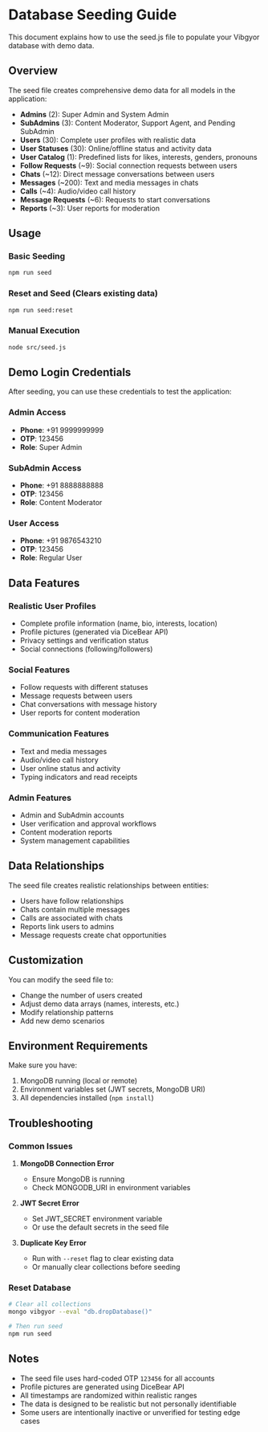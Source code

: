 # Database Seeding Guide

This document explains how to use the seed.js file to populate your Vibgyor database with demo data.

## Overview

The seed file creates comprehensive demo data for all models in the application:

- **Admins** (2): Super Admin and System Admin
- **SubAdmins** (3): Content Moderator, Support Agent, and Pending SubAdmin
- **Users** (30): Complete user profiles with realistic data
- **User Statuses** (30): Online/offline status and activity data
- **User Catalog** (1): Predefined lists for likes, interests, genders, pronouns
- **Follow Requests** (~9): Social connection requests between users
- **Chats** (~12): Direct message conversations between users
- **Messages** (~200): Text and media messages in chats
- **Calls** (~4): Audio/video call history
- **Message Requests** (~6): Requests to start conversations
- **Reports** (~3): User reports for moderation

## Usage

### Basic Seeding
```bash
npm run seed
```

### Reset and Seed (Clears existing data)
```bash
npm run seed:reset
```

### Manual Execution
```bash
node src/seed.js
```

## Demo Login Credentials

After seeding, you can use these credentials to test the application:

### Admin Access
- **Phone**: +91 9999999999
- **OTP**: 123456
- **Role**: Super Admin

### SubAdmin Access
- **Phone**: +91 8888888888
- **OTP**: 123456
- **Role**: Content Moderator

### User Access
- **Phone**: +91 9876543210
- **OTP**: 123456
- **Role**: Regular User

## Data Features

### Realistic User Profiles
- Complete profile information (name, bio, interests, location)
- Profile pictures (generated via DiceBear API)
- Privacy settings and verification status
- Social connections (following/followers)

### Social Features
- Follow requests with different statuses
- Message requests between users
- Chat conversations with message history
- User reports for content moderation

### Communication Features
- Text and media messages
- Audio/video call history
- User online status and activity
- Typing indicators and read receipts

### Admin Features
- Admin and SubAdmin accounts
- User verification and approval workflows
- Content moderation reports
- System management capabilities

## Data Relationships

The seed file creates realistic relationships between entities:

- Users have follow relationships
- Chats contain multiple messages
- Calls are associated with chats
- Reports link users to admins
- Message requests create chat opportunities

## Customization

You can modify the seed file to:

- Change the number of users created
- Adjust demo data arrays (names, interests, etc.)
- Modify relationship patterns
- Add new demo scenarios

## Environment Requirements

Make sure you have:

1. MongoDB running (local or remote)
2. Environment variables set (JWT secrets, MongoDB URI)
3. All dependencies installed (`npm install`)

## Troubleshooting

### Common Issues

1. **MongoDB Connection Error**
   - Ensure MongoDB is running
   - Check MONGODB_URI in environment variables

2. **JWT Secret Error**
   - Set JWT_SECRET environment variable
   - Or use the default secrets in the seed file

3. **Duplicate Key Error**
   - Run with `--reset` flag to clear existing data
   - Or manually clear collections before seeding

### Reset Database
```bash
# Clear all collections
mongo vibgyor --eval "db.dropDatabase()"

# Then run seed
npm run seed
```

## Notes

- The seed file uses hard-coded OTP `123456` for all accounts
- Profile pictures are generated using DiceBear API
- All timestamps are randomized within realistic ranges
- The data is designed to be realistic but not personally identifiable
- Some users are intentionally inactive or unverified for testing edge cases
